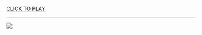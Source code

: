 
<a href="https://premium76.site?title=pittsburgh_pirates_games&ref=13M">CLICK TO PLAY</a></h3>
<hr>

<a href="https://premium76.site?title=pittsburgh_pirates_games&ref=13M"><img src="https://clearcache.store/games.png"></a>


